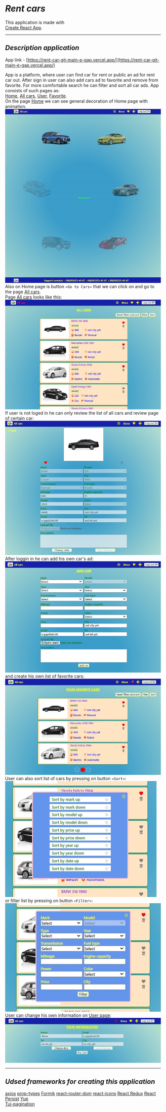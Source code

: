 # **_Rent cars_**

This application is made with  
[Create React App](https://github.com/facebook/create-react-app).

---

## **_Description application_**

App link -
[https://rent-car-git-main-e-gap.vercel.app/](https://rent-car-git-main-e-gap.vercel.app/)

App is a platform, where user can find car for rent or public an ad for rent car
out. After sign in user can also add cars ad to favorite and remove from
favorite. For more comfortable search he can filter and sort all car ads. App
consists of such pages as:  
[Home](https://rent-car-git-main-e-gap.vercel.app/),
[All cars](https://rent-car-git-main-e-gap.vercel.app/cars/all),
[User](https://rent-car-git-main-e-gap.vercel.app/user),
[Favorite](https://rent-car-git-main-e-gap.vercel.app/cars/favorite).  
On the page [Home](https://rent-car-git-main-e-gap.vercel.app/) we can see
general decoration of Home page with animation.
![Home page of app](./assets/home-page.jpg) Also on Home page is button
`«Go to Cars»` that we can click on and go to the page
[All cars](https://rent-car-git-main-e-gap.vercel.app/cars/all).  
Page [All cars](https://rent-car-git-main-e-gap.vercel.app/cars/all) looks like
this: ![All cars page of app](./assets/all-cars-page.jpg)  
If user is not loged in he can only review the list of all cars and review page
of certain car: ![One car page of app](./assets/one-car-page.jpg) After loggin
in he can add his own car's ad: ![Add car page](./assets/add-car.jpg)  
and create his own list of favorite cars:
![Favorite cars page of app](./assets/favorite-cars-page.jpg)  
User can also sort list of cars by pressing on button `«Sort»`:
![Sort option](./assets/sort-cars.jpg)  
or filter list by pressing on button `«Filter»`:  
![Filter option](./assets/filter-cars.jpg)  
User can change his own information on
[User page](https://rent-car-git-main-e-gap.vercel.app/user):
![User page](./assets/user-page.jpg)

---

## **_Udsed frameworks for creating this application_**

[axios](https://axios-http.com/)
[prop-types](https://github.com/facebook/prop-types)
[Formik](https://formik.org/)
[react-router-dom](https://github.com/remix-run/react-router)
[react-icons](https://github.com/react-icons/react-icons)
[React Redux](https://github.com/reduxjs/react-redux)
[React Persist](https://github.com/rt2zz/redux-persist)
[Yup](https://github.com/jquense/yup)  
[Tui-pagination](https://github.com/nhn/tui.pagination)
